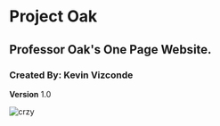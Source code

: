 # Project Oak

## Professor Oak's One Page Website.

### Created By: Kevin Vizconde

**Version** 1.0

![crzy](https://emojis.slackmojis.com/emojis/images/1469223471/679/charmander_dancing.gif?1469223471)